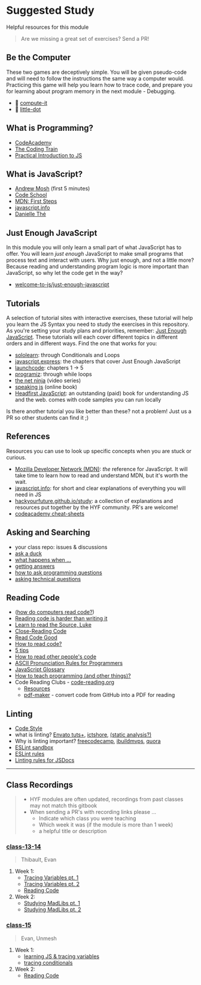 # Suggested Study

Helpful resources for this module

> Are we missing a great set of exercises? Send a PR!

## Be the Computer

These two games are deceptively simple. You will be given pseudo-code and will need to follow the instructions the same way a computer would. Practicing this game will help you learn how to trace code, and prepare you for learning about program memory in the next module - Debugging.

- 🥚 [compute-it](http://compute-it.toxicode.fr/)
- 🐣 [little-dot](http://little-dot.toxicode.fr/)

## What is Programming?

- [CodeAcademy](https://www.codecademy.com/articles/what-is-programming)
- [The Coding Train](https://www.youtube.com/watch?v=AImF__7FyzM)
- [Practical Introduction to JS](https://shawnr.gitbooks.io/practical-introduction-to-javascript/content/what-is-programming/)

## What is JavaScript?

- [Andrew Mosh](https://www.youtube.com/watch?v=W6NZfCO5SIk) \(first 5 minutes\)
- [Code School](https://www.youtube.com/watch?v=nItSSTwBvSU)
- [MDN: First Steps](https://developer.mozilla.org/en-US/docs/Learn/JavaScript/First_steps/What_is_JavaScript)
- [javascript.info](https://javascript.info/intro)
- [Danielle Thé](https://www.youtube.com/watch?v=gT0Lh1eYk78)

## Just Enough JavaScript

In this module you will only learn a small part of what JavaScript has to offer. You will learn _just enough_ JavaScript to make small programs that process text and interact with users. Why just enough, and not a little more? Because reading and understanding program logic is more important than JavaScript, so why let the code get in the way?

- [welcome-to-js/just-enough-javascript](https://github.com/hackyourfuturebelgium/welcome-to-js/tree/master/just-enough-javascript)

## Tutorials

A selection of tutorial sites with interactive exercises, these tutorial will help you learn the JS Syntax you need to study the exercises in this repository. As you're setting your study plans and priorities, remember: [Just Enough JavaScript](https://github.com/HackYourFutureBelgium/home/tree/8b3f2af4f4ac15d18ed828804176101472fe1076/curriculum/welcome-to-js/just-enough-javascript/README.md). These tutorials will each cover different topics in different orders and in different ways. Find the one that works for you:

- [sololearn](https://www.sololearn.com/learning/1024): through Conditionals and Loops
- [javascript.express](https://www.javascript.express/): the chapters that cover Just Enough JavaScript
- [launchcode](https://education.launchcode.org/intro-to-professional-web-dev/index.html): chapters 1 -> 5
- [programiz](https://www.programiz.com/javascript/get-started): through while loops
- [the net ninja](https://www.youtube.com/playlist?list=PL4cUxeGkcC9haFPT7J25Q9GRB_ZkFrQAc) (video series)
- [speaking js](http://speakingjs.com/) (online book)
- [Headfirst JavaScript](https://www.oreilly.com/library/view/head-first-javascript/9781449340124/ch01.html): an outstanding (paid) book for understanding JS and the web. comes with code samples you can run locally

Is there another tutorial you like better than these? not a problem! Just us a PR so other students can find it ;\)

## References

Resources you can use to look up specific concepts when you are stuck or curious.

- [Mozilla Developer Network \(MDN\)](https://developer.mozilla.org/en-US/docs/Web/javascript): _the_ reference for JavaScript. It will take time to learn how to read and understand MDN, but it's worth the wait.
- [javascript.info](https://javascript.info): for short and clear explanations of everything you will need in JS
- [hackyourfuture.github.io/study](https://hackyourfuture.github.io/study): a collection of explanations and resources put together by the HYF community. PR's are welcome!
- [codeacademy cheat-sheets](https://www.codecademy.com/learn/introduction-to-javascript/modules/learn-javascript-introduction/cheatsheet)

## Asking and Searching

- your class repo: issues & discussions
- [ask a duck](https://rubberduckdebugging.com/)
- [what happens when ...](https://github.com/alex/what-happens-when)
- [getting answers](https://www.mikeash.com/getting_answers.html)
- [how to ask programming questions](https://www.propublica.org/nerds/how-to-ask-programming-questions)
- [asking technical questions](https://www.youtube.com/watch?v=Gc9ilHp01vY)

<!-- ## Flashcards

There's a good reason these have been around forever, they work. Quiz yourself on the most fundamental concepts in this module the good old-fashioned way: with flashcards.

- 🥚 **[Printables](./flashcards/printables)**: PDFs to print and study offline
- 🥚 **[Interactive](./flashcards/interactive)**: to study live in your browser

-->

## Reading Code

- \([how do computers read code?](https://www.youtube.com/watch?v=QXjU9qTsYCc)\)
- [Reading code is harder than writing it](https://trishagee.github.io/presentation/reading_code/)
- [Learn to read the Source, Luke](https://blog.codinghorror.com/learn-to-read-the-source-luke/)
- [Close-Reading Code](https://kylefdoherty.github.io/blog/2014/06/26/close-reading-code/)
- [Read Code Good](https://www.youtube.com/watch?v=mW_xKGUKLpk)
- [How to read code?](https://itnext.io/how-to-read-code-bf478c262932)
- [5 tips](https://medium.com/@smilin.robin/5-tips-on-how-to-read-someone-elses-code-b931b6a059ec)
- [How to read other people's code](https://selftaughtcoders.com/how-to-quickly-and-effectively-read-other-peoples-code/)
- [ASCII Pronunciation Rules for Programmers](https://blog.codinghorror.com/ascii-pronunciation-rules-for-programmers/)
- [JavaScript Glossary](https://www.codecademy.com/articles/glossary-javascript)
- [How to teach programming \(and other things\)?](https://www.youtube.com/watch?v=g1ib43q3uXQ&feature=youtu.be&t=1209)
- Code Reading Clubs - [code-reading.org](https://code-reading.org/)
  - [Resources](https://github.com/CodeReadingClubs/Resources)
  - [pdf-maker](https://github.com/CodeReadingClubs/pdf-maker) - convert code from GitHub into a PDF for reading

## Linting

- [Code Style](https://javascript.info/coding-style)
- what is linting? [Envato tuts+](https://www.youtube.com/watch?v=rrzC1RbMLiQ),
  [ictshore](https://www.ictshore.com/javascript/what-is-javascript-linting/),
  [(static analysis?)](https://deepsource.io/blog/static-analysis-javascript/)
- Why is linting important?
  [freecodecamp](https://www.freecodecamp.org/news/what-is-linting-and-how-can-it-save-you-time/),
  [ibuildmvps](https://ibuildmvps.com/blog/the-importance-of-linting/),
  [quora](https://www.quora.com/What-is-the-purpose-of-a-code-style-linting-tool?share=1)
- [ESLint sandbox](https://eslint.org/demo/)
- [ESLint rules](https://eslint.org/docs/rules/)
- [Linting rules for JSDocs](https://github.com/Extersky/eslint-plugin-jsdoc#eslint-plugin-jsdoc-rules)

---

## Class Recordings

> - HYF modules are often updated, recordings from past classes may not match this gitbook
> - When sending a PR's with recording links please ...
>   - Indicate which class you were teaching
>   - Which week it was (if the module is more than 1 week)
>   - a helpful title or description

### [class-13-14](https://github.com/hackyourfuturebelgium/class-13-14)

> Thibault, Evan

1. Week 1:
   - [Tracing Variables pt. 1](https://vimeo.com/524232825/)
   - [Tracing Variables pt. 2](https://vimeo.com/524233174/)
   - [Reading Code](https://vimeo.com/524232999/)
2. Week 2:
   - [Studying MadLibs pt. 1](https://vimeo.com/528300558)
   - [Studying MadLibs pt. 2](https://vimeo.com/528300446)

### [class-15](https://github.com/hackyourfuturebelgium/class-15)

> Evan, Unmesh

1. Week 1:
   - [learning JS & tracing variables](https://vimeo.com/551365120)
   - [tracing conditionals](https://vimeo.com/551365422)
2. Week 2:
   - [Reading Code](https://vimeo.com/554219000)
